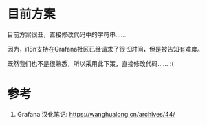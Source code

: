 # 目前方案

目前方案很丑，直接修改代码中的字符串......

因为，i18n支持在Grafana社区已经请求了很长时间，但是被告知有难度。

既然我们也不是很熟悉，所以采用此下策，直接修改代码...... :(

# 参考

1. Grafana 汉化笔记: https://wanghualong.cn/archives/44/
